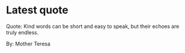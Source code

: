 # Latest quote 

Quote: Kind words can be short and easy to speak, but their echoes are truly endless. 

By: Mother Teresa